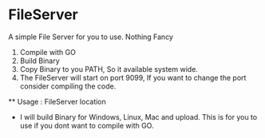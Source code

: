 # FileServer

A simple File Server for you to use. Nothing Fancy


1. Compile with GO 
2. Build Binary 
3. Copy Binary to you PATH, So it available system wide. 
4. The FileServer will start on port 9099, If you want to change the port consider compiling the code.

** Usage : FileServer location

* I will build Binary for Windows, Linux, Mac and upload. This is for you to use if you dont want to compile with GO. 

